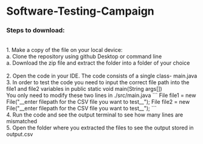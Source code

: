 # Software-Testing-Campaign

### Steps to download:
<br />
1. Make a copy of the file on your local device: <br />
<t /><t /> a. Clone the repository using github Desktop or command line<br />
<t /><t /> a. Download the zip file and extract the folder into a folder of your choice<br />
<br />
2. Open the code in your IDE. The code consists of a single class-  main.java<br />
3. In order to test the code you need to input the correct file path into the file1 and file2 variables in public static void main(String args[])<br />
<bold> You only need to modify these two lines in ./src/main.java</bold>
```
File file1 = new File("__enter filepath for the CSV file you want to test__");
File file2 = new File("__enter filepath for the CSV file you want to test__");
```

<br />
4. Run the code and see the output terminal to see how many lines are mismatched<br />
5. Open the folder where you extracted the files to see the output stored in output.csv
